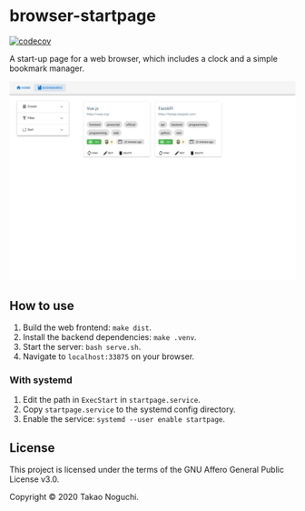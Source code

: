 # browser-startpage

[![codecov](https://codecov.io/gh/tkngch/browser-startpage/branch/master/graph/badge.svg)](https://codecov.io/gh/tkngch/browser-startpage)

A start-up page for a web browser, which includes a clock and a simple bookmark manager.

![Screenshot](./doc/img/screenshot-bookmarks.png)

## How to use

1. Build the web frontend: `make dist`.
2. Install the backend dependencies: `make .venv`.
3. Start the server: `bash serve.sh`.
4. Navigate to `localhost:33875` on your browser.

### With systemd

1. Edit the path in `ExecStart` in `startpage.service`.
2. Copy `startpage.service` to the systemd config directory.
3. Enable the service: `systemd --user enable startpage`.

## License

This project is licensed under the terms of the GNU Affero General Public License v3.0.

Copyright © 2020 Takao Noguchi.
